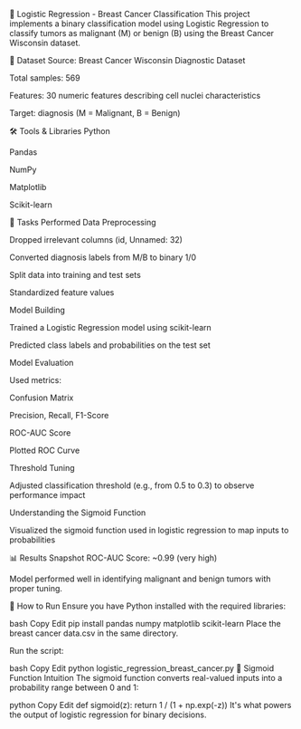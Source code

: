 🧪 Logistic Regression - Breast Cancer Classification
This project implements a binary classification model using Logistic Regression to classify tumors as malignant (M) or benign (B) using the Breast Cancer Wisconsin dataset.

📂 Dataset
Source: Breast Cancer Wisconsin Diagnostic Dataset

Total samples: 569

Features: 30 numeric features describing cell nuclei characteristics

Target: diagnosis (M = Malignant, B = Benign)

🛠 Tools & Libraries
Python

Pandas

NumPy

Matplotlib

Scikit-learn

🚀 Tasks Performed
Data Preprocessing

Dropped irrelevant columns (id, Unnamed: 32)

Converted diagnosis labels from M/B to binary 1/0

Split data into training and test sets

Standardized feature values

Model Building

Trained a Logistic Regression model using scikit-learn

Predicted class labels and probabilities on the test set

Model Evaluation

Used metrics:

Confusion Matrix

Precision, Recall, F1-Score

ROC-AUC Score

Plotted ROC Curve

Threshold Tuning

Adjusted classification threshold (e.g., from 0.5 to 0.3) to observe performance impact

Understanding the Sigmoid Function

Visualized the sigmoid function used in logistic regression to map inputs to probabilities

📊 Results Snapshot
ROC-AUC Score: ~0.99 (very high)

Model performed well in identifying malignant and benign tumors with proper tuning.

📌 How to Run
Ensure you have Python installed with the required libraries:

bash
Copy
Edit
pip install pandas numpy matplotlib scikit-learn
Place the breast cancer data.csv in the same directory.

Run the script:

bash
Copy
Edit
python logistic_regression_breast_cancer.py
🧠 Sigmoid Function Intuition
The sigmoid function converts real-valued inputs into a probability range between 0 and 1:

python
Copy
Edit
def sigmoid(z):
    return 1 / (1 + np.exp(-z))
It's what powers the output of logistic regression for binary decisions.

